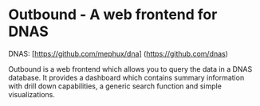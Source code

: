 # Outbound - A web frontend for DNAS

DNAS: [https://github.com/mephux/dna] (https://github.com/dnas)

Outbound is a web frontend which allows you to query the data in a DNAS database. It provides a dashboard which contains summary information with drill down capabilities, a generic search function and simple visualizations.

